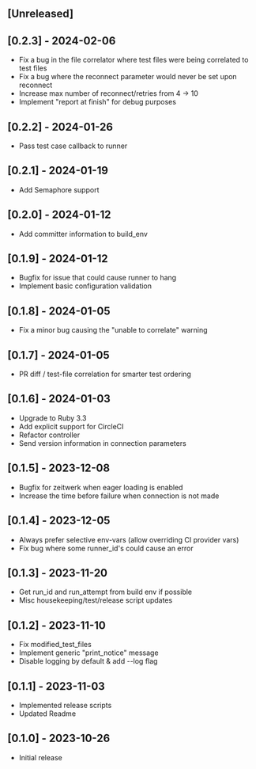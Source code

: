 ## [Unreleased]

## [0.2.3] - 2024-02-06

- Fix a bug in the file correlator where test files were being correlated to test files
- Fix a bug where the reconnect parameter would never be set upon reconnect
- Increase max number of reconnect/retries from 4 -> 10
- Implement "report at finish" for debug purposes

## [0.2.2] - 2024-01-26

- Pass test case callback to runner

## [0.2.1] - 2024-01-19

- Add Semaphore support

## [0.2.0] - 2024-01-12

- Add committer information to build_env

## [0.1.9] - 2024-01-12

- Bugfix for issue that could cause runner to hang
- Implement basic configuration validation

## [0.1.8] - 2024-01-05

- Fix a minor bug causing the "unable to correlate" warning

## [0.1.7] - 2024-01-05

- PR diff / test-file correlation for smarter test ordering

## [0.1.6] - 2024-01-03

- Upgrade to Ruby 3.3
- Add explicit support for CircleCI
- Refactor controller
- Send version information in connection parameters

## [0.1.5] - 2023-12-08

- Bugfix for zeitwerk when eager loading is enabled
- Increase the time before failure when connection is not made

## [0.1.4] - 2023-12-05

- Always prefer selective env-vars (allow overriding CI provider vars)
- Fix bug where some runner_id's could cause an error

## [0.1.3] - 2023-11-20

- Get run_id and run_attempt from build env if possible
- Misc housekeeping/test/release script updates

## [0.1.2] - 2023-11-10

- Fix modified_test_files
- Implement generic "print_notice" message
- Disable logging by default & add --log flag

## [0.1.1] - 2023-11-03

- Implemented release scripts
- Updated Readme

## [0.1.0] - 2023-10-26

- Initial release
